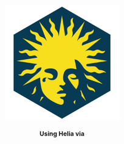 <p align="center">
  <a href="https://github.com/ipfs/helia" title="Helia">
    <img src="https://raw.githubusercontent.com/ipfs/helia/main/assets/helia.png" alt="Helia logo" width="300" />
  </a>
</p>

<h3 align="center"><b>Using Helia via <code><script/></code> tags from CDN</b></h3>

<p align="center">
  <img src="https://raw.githubusercontent.com/jlord/forkngo/gh-pages/badges/cobalt.png" width="200">
  <br>
  <a href="https://ipfs.github.io/helia/modules/helia.html">Explore the docs</a>
  .
  <a href="https://codesandbox.io/p/sandbox/helia-script-tag-vptxml">View codesandbox Demo</a>
  ·
  <a href="https://github.com/ipfs-examples/helia-examples/issues">Report Bug</a>
  ·
  <a href="https://github.com/ipfs-examples/helia-examples/issues">Request Feature/Example</a>
</p>

## Table of Contents

- [About The Project](#about-the-project)
- [Getting Started](#getting-started)
  - [Prerequisites](#prerequisites)
  - [Installation and Running example](#installation-and-running-example)
- [Usage](#usage)
- [Documentation](#documentation)
- [Contributing](#contributing)
- [Want to hack on IPFS?](#want-to-hack-on-ipfs)

## About The Project

- Read the [docs](https://ipfs.github.io/helia/modules/helia.html)
- Look into other [examples](https://github.com/ipfs-examples/helia-examples) to learn how to spawn a Helia node in Node.js and in the Browser
- Visit https://dweb-primer.ipfs.io to learn about IPFS and the concepts that underpin it
- Head over to https://proto.school to take interactive tutorials that cover core IPFS APIs
- Check out https://docs.ipfs.io for tips, how-tos and more
- See https://blog.ipfs.io for news and more
- Need help? Please ask 'How do I?' questions on https://discuss.ipfs.io

## Getting Started

### Prerequisites

Make sure you have installed all of the following prerequisites on your development machine:

- Git - [Download & Install Git](https://git-scm.com/downloads). OSX and Linux machines typically have this already installed.
- Node.js - [Download & Install Node.js](https://nodejs.org/en/download/) and the npm package manager.

### Installation and Running example

```console
> npm install
> npm start
```

Then open your browser to http://localhost:8888.

## Usage

This example is basic demo and proof of concept for using helia via script tags. Other examples use build-scripts that may be too complicated for your needs. If you have a website where you manage your dependencies via script tags in an HTML file, you may benefit from looking at this example instead of the others at https://github.com/ipfs-examples/helia-examples/tree/main/examples.

If you are seeing errors like `ERR_REQUIRE_ESM` or `ERR_PACKAGE_PATH_NOT_EXPORTED` when trying to use this example, please check out `/examples/helia-cjs` instead.

The main areas of focus should be two files: `index.html` and `src/index.js`.

If you're confused about what the different methods under 'Some Suggestions' are doing, you may want to check out [helia-101](https://github.com/ipfs-examples/helia-101) for a full breakdown of the code.

### Using the example

The page you will see is broken up into 4 sections:

1. The intro: title and global variables you can play with in your browser console
2. Node Status: The status of the helia node, which is updated every 500ms
   * Helia will start up on page load. You can use the 'Start Helia' and 'Stop Helia' to call `helia.start()` and `helia.stop()` respectively.
   * Updated content (look for `nodeUpdateInterval = ` in `src/index.js` to change or edit what's updated):
      * Node Status - shows either "Online" or "Offline".
      * ID - Shows the PeerId of your Helia node.
      * Discovered Peers - The count of peers discovered. Check the event log at the bottom of the page to see their IDs.
      * Connected Peers - The count of peers your helia node is connected to. Also, a list of their `PeerId`s will render if the count is > 0.
3. Suggestions: Try out these code snippets in your browser terminal, in order.
4. Event Log: Elapsed-TimeStamped messages showing you some of what Helia and it's managed libp2p node are doing. This event log shows:
   * instantiation of the libp2p instance passed to helia
   * instantiation of the Helia node
   * peer discovery
   * peer connection
   * peer disconnection

_For more examples, please refer to the [Documentation](#documentation)_

## Documentation

- [IPFS Primer](https://dweb-primer.ipfs.io/)
- [IPFS Docs](https://docs.ipfs.io/)
- [Tutorials](https://proto.school)
- [More examples](https://github.com/ipfs-examples/helia-examples)
- [API - Helia](https://ipfs.github.io/helia/modules/helia.html)
- [API - @helia/unixfs](https://ipfs.github.io/helia-unixfs/modules/helia.html)

## Contributing

Contributions are what make the open source community such an amazing place to be learn, inspire, and create. Any contributions you make are **greatly appreciated**.

1. Fork the IPFS Project
2. Create your Feature Branch (`git checkout -b feature/amazing-feature`)
3. Commit your Changes (`git commit -a -m 'feat: add some amazing feature'`)
4. Push to the Branch (`git push origin feature/amazing-feature`)
5. Open a Pull Request

## Want to hack on IPFS?

[![](https://cdn.rawgit.com/jbenet/contribute-ipfs-gif/master/img/contribute.gif)](https://github.com/ipfs/community/blob/master/CONTRIBUTING.md)

The IPFS implementation in JavaScript needs your help! There are a few things you can do right now to help out:

Read the [Code of Conduct](https://github.com/ipfs/community/blob/master/code-of-conduct.md) and [JavaScript Contributing Guidelines](https://github.com/ipfs/community/blob/master/CONTRIBUTING_JS.md).

- **Check out existing issues** The [issue list](https://github.com/ipfs/helia/issues) has many that are marked as ['help wanted'](https://github.com/ipfs/helia/issues?q=is%3Aissue+is%3Aopen+sort%3Aupdated-desc+label%3A%22help+wanted%22) or ['difficulty:easy'](https://github.com/ipfs/helia/issues?q=is%3Aissue+is%3Aopen+sort%3Aupdated-desc+label%3Adifficulty%3Aeasy) which make great starting points for development, many of which can be tackled with no prior IPFS knowledge
- **Look at the [Helia Roadmap](https://github.com/ipfs/helia/blob/main/ROADMAP.md)** This are the high priority items being worked on right now
- **Perform code reviews** More eyes will help
  a. speed the project along
  b. ensure quality, and
  c. reduce possible future bugs
- **Add tests**. There can never be enough tests

[cid]: https://docs.ipfs.tech/concepts/content-addressing  "Content Identifier"
[Uint8Array]: https://developer.mozilla.org/en-US/docs/Web/JavaScript/Reference/Global_Objects/Uint8Array
[libp2p]: https://libp2p.io
